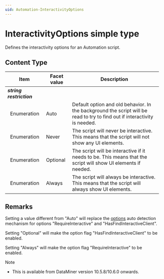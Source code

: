 ```yaml
---
uid: Automation-InteractivityOptions
---
```


# InteractivityOptions simple type

Defines the interactivity options for an Automation script.

## Content Type

|Item|Facet value|Description|
|--- |--- |--- |
|***string restriction***|||
|&nbsp;&nbsp;Enumeration|Auto|Default option and old behavior. In the background the script will be read to try to find out if interactivity is needed.|
|&nbsp;&nbsp;Enumeration|Never|The script will never be interactive. This means that the script will not show any UI elements.|
|&nbsp;&nbsp;Enumeration|Optional|The script will be interactive if it needs to be. This means that the script will show UI elements if needed.|
|&nbsp;&nbsp;Enumeration|Always|The script will always be interactive. This means that the script will always show UI elements.|

## Remarks

Setting a value different from "Auto" will replace the [options](xref:DMSScript-options) auto detection mechanism for options "RequireInteractive" and "HasFindInteractiveClient".

Setting "Optional" will make the option flag "HasFindInteractiveClient" to be enabled.

Setting "Always" will make the option flag "RequireInteractive" to be enabled.

> [!NOTE]
>
> - This is available from DataMiner version 10.5.8/10.6.0 onwards.